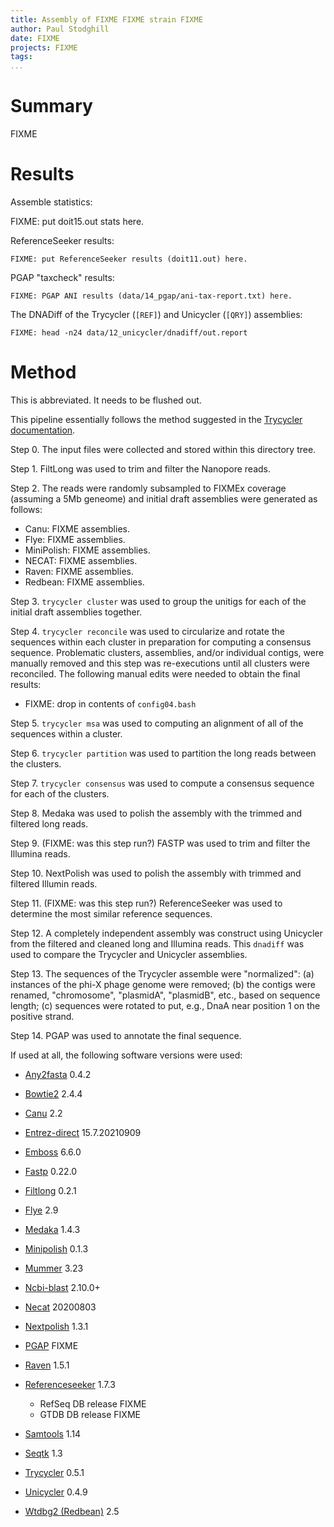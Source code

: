 ```yaml
---
title: Assembly of FIXME FIXME strain FIXME
author: Paul Stodghill
date: FIXME
projects: FIXME
tags: 
...
```


# Summary

FIXME

# Results

Assemble statistics:

FIXME: put doit15.out stats here.

ReferenceSeeker results:

~~~
FIXME: put ReferenceSeeker results (doit11.out) here.
~~~

PGAP "taxcheck" results:

~~~
FIXME: PGAP ANI results (data/14_pgap/ani-tax-report.txt) here.
~~~

The DNADiff of the Trycycler (`[REF]`) and Unicycler (`[QRY]`)
assemblies:

~~~
FIXME: head -n24 data/12_unicycler/dnadiff/out.report
~~~

# Method

This is abbreviated. It needs to be flushed out.

This pipeline essentially follows the method suggested in the
[Trycycler documentation](https://github.com/rrwick/Trycycler/wiki).

Step 0. The input files were collected and stored within this directory
tree.

Step 1. FiltLong was used to trim and filter the
Nanopore reads.

Step 2. The reads were randomly subsampled to FIXMEx coverage (assuming
a 5Mb geneome) and initial draft assemblies were generated as follows:

- Canu: FIXME assemblies.
- Flye: FIXME assemblies.
- MiniPolish: FIXME assemblies.
- NECAT: FIXME assemblies.
- Raven: FIXME assemblies.
- Redbean: FIXME assemblies.

Step 3. `trycycler cluster` was used to group the unitigs for each of
the initial draft assemblies together.

Step 4. `trycycler reconcile` was used to circularize and rotate the
sequences within each cluster in preparation for computing a consensus
sequence. Problematic clusters, assemblies, and/or individual contigs,
were manually removed and this step was re-executions until all
clusters were reconciled. The following manual edits were needed to
obtain the final results:

- FIXME: drop in contents of `config04.bash`

Step 5. `trycycler msa` was used to computing an alignment of all of
the sequences within a cluster.

Step 6. `trycycler partition` was used to partition the long reads
between the clusters.

Step 7. `trycycler consensus` was used to compute a consensus sequence
for each of the clusters.

Step 8. Medaka was used to polish the assembly with the trimmed and
filtered long reads.

Step 9. (FIXME: was this step run?) FASTP was used to trim and filter
the Illumina reads.

Step 10. NextPolish was used to polish the assembly with trimmed and
filtered Illumin reads.

Step 11. (FIXME: was this step run?) ReferenceSeeker was used to
determine the most similar reference sequences.

Step 12. A completely independent assembly was construct using
Unicycler from the filtered and cleaned long and Illumina reads. This
`dnadiff` was used to compare the Trycycler and Unicycler assemblies.

Step 13. The sequences of the Trycycler assemble were "normalized":
(a) instances of the phi-X phage genome were removed; (b) the contigs
were renamed, "chromosome", "plasmidA", "plasmidB", etc., based on
sequence length; (c) sequences were rotated to put, e.g., DnaA near
position 1 on the positive strand.

Step 14. PGAP was used to annotate the final sequence.

If used at all, the following software versions were used:

- [Any2fasta](https://github.com/tseemann/any2fasta/) 0.4.2
- [Bowtie2](https://github.com/BenLangmead/bowtie2) 2.4.4
- [Canu](https://github.com/marbl/canu) 2.2
- [Entrez-direct](ftp://ftp.ncbi.nlm.nih.gov/entrez/entrezdirect/versions/) 15.7.20210909
- [Emboss](http://emboss.sourceforge.net) 6.6.0
- [Fastp](https://github.com/OpenGene/fastp) 0.22.0
- [Filtlong](https://github.com/rrwick/Filtlong) 0.2.1
- [Flye](https://github.com/fenderglass/Flye) 2.9
- [Medaka](https://github.com/nanoporetech/medaka) 1.4.3
- [Minipolish](https://github.com/rrwick/Minipolish) 0.1.3
- [Mummer](http://mummer.sourceforge.net/) 3.23
- [Ncbi-blast](https://blast.ncbi.nlm.nih.gov/) 2.10.0+
- [Necat](https://github.com/xiaochuanle/NECAT) 20200803
- [Nextpolish](https://github.com/Nextomics/NextPolish) 1.3.1
- [PGAP](https://github.com/ncbi/pgap) FIXME
- [Raven](https://github.com/lbcb-sci/raven/) 1.5.1
- [Referenceseeker](https://github.com/oschwengers/referenceseeker) 1.7.3

    + RefSeq DB release FIXME
    + GTDB DB release FIXME

- [Samtools](https://github.com/samtools/samtools) 1.14
- [Seqtk](https://github.com/lh3/seqtk) 1.3
- [Trycycler](https://github.com/rrwick/Trycycler) 0.5.1
- [Unicycler](https://github.com/rrwick/Unicycler) 0.4.9
- [Wtdbg2 (Redbean)](https://github.com/ruanjue/wtdbg2 (redbean)) 2.5

